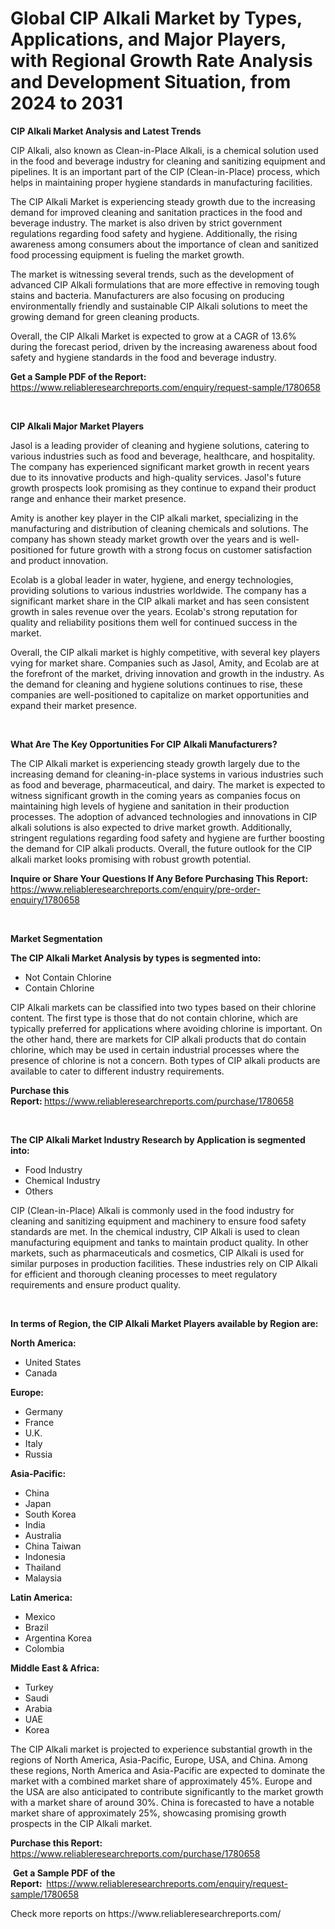 <p><h1>Global CIP Alkali Market by Types, Applications, and Major Players, with Regional Growth Rate Analysis and Development Situation, from 2024 to 2031</h1></p><p><strong>CIP Alkali Market Analysis and Latest Trends</strong></p>
<p><p>CIP Alkali, also known as Clean-in-Place Alkali, is a chemical solution used in the food and beverage industry for cleaning and sanitizing equipment and pipelines. It is an important part of the CIP (Clean-in-Place) process, which helps in maintaining proper hygiene standards in manufacturing facilities.</p><p>The CIP Alkali Market is experiencing steady growth due to the increasing demand for improved cleaning and sanitation practices in the food and beverage industry. The market is also driven by strict government regulations regarding food safety and hygiene. Additionally, the rising awareness among consumers about the importance of clean and sanitized food processing equipment is fueling the market growth.</p><p>The market is witnessing several trends, such as the development of advanced CIP Alkali formulations that are more effective in removing tough stains and bacteria. Manufacturers are also focusing on producing environmentally friendly and sustainable CIP Alkali solutions to meet the growing demand for green cleaning products.</p><p>Overall, the CIP Alkali Market is expected to grow at a CAGR of 13.6% during the forecast period, driven by the increasing awareness about food safety and hygiene standards in the food and beverage industry.</p></p>
<p><strong>Get a Sample PDF of the Report:&nbsp;</strong> <a href="https://www.reliableresearchreports.com/enquiry/request-sample/1780658">https://www.reliableresearchreports.com/enquiry/request-sample/1780658</a></p>
<p>&nbsp;</p>
<p><strong>CIP Alkali Major Market Players</strong></p>
<p><p>Jasol is a leading provider of cleaning and hygiene solutions, catering to various industries such as food and beverage, healthcare, and hospitality. The company has experienced significant market growth in recent years due to its innovative products and high-quality services. Jasol's future growth prospects look promising as they continue to expand their product range and enhance their market presence.</p><p>Amity is another key player in the CIP alkali market, specializing in the manufacturing and distribution of cleaning chemicals and solutions. The company has shown steady market growth over the years and is well-positioned for future growth with a strong focus on customer satisfaction and product innovation.</p><p>Ecolab is a global leader in water, hygiene, and energy technologies, providing solutions to various industries worldwide. The company has a significant market share in the CIP alkali market and has seen consistent growth in sales revenue over the years. Ecolab's strong reputation for quality and reliability positions them well for continued success in the market.</p><p>Overall, the CIP alkali market is highly competitive, with several key players vying for market share. Companies such as Jasol, Amity, and Ecolab are at the forefront of the market, driving innovation and growth in the industry. As the demand for cleaning and hygiene solutions continues to rise, these companies are well-positioned to capitalize on market opportunities and expand their market presence.</p></p>
<p>&nbsp;</p>
<p><strong>What Are The Key Opportunities For CIP Alkali Manufacturers?</strong></p>
<p><p>The CIP Alkali market is experiencing steady growth largely due to the increasing demand for cleaning-in-place systems in various industries such as food and beverage, pharmaceutical, and dairy. The market is expected to witness significant growth in the coming years as companies focus on maintaining high levels of hygiene and sanitation in their production processes. The adoption of advanced technologies and innovations in CIP alkali solutions is also expected to drive market growth. Additionally, stringent regulations regarding food safety and hygiene are further boosting the demand for CIP alkali products. Overall, the future outlook for the CIP alkali market looks promising with robust growth potential.</p></p>
<p><strong>Inquire or Share Your Questions If Any Before Purchasing This Report:</strong> <a href="https://www.reliableresearchreports.com/enquiry/pre-order-enquiry/1780658">https://www.reliableresearchreports.com/enquiry/pre-order-enquiry/1780658</a></p>
<p>&nbsp;</p>
<p><strong>Market Segmentation</strong></p>
<p><strong>The CIP Alkali Market Analysis by types is segmented into:</strong></p>
<p><ul><li>Not Contain Chlorine</li><li>Contain Chlorine</li></ul></p>
<p><p>CIP Alkali markets can be classified into two types based on their chlorine content. The first type is those that do not contain chlorine, which are typically preferred for applications where avoiding chlorine is important. On the other hand, there are markets for CIP alkali products that do contain chlorine, which may be used in certain industrial processes where the presence of chlorine is not a concern. Both types of CIP alkali products are available to cater to different industry requirements.</p></p>
<p><strong>Purchase this Report:&nbsp;</strong><a href="https://www.reliableresearchreports.com/purchase/1780658">https://www.reliableresearchreports.com/purchase/1780658</a></p>
<p>&nbsp;</p>
<p><strong>The CIP Alkali Market Industry Research by Application is segmented into:</strong></p>
<p><ul><li>Food Industry</li><li>Chemical Industry</li><li>Others</li></ul></p>
<p><p>CIP (Clean-in-Place) Alkali is commonly used in the food industry for cleaning and sanitizing equipment and machinery to ensure food safety standards are met. In the chemical industry, CIP Alkali is used to clean manufacturing equipment and tanks to maintain product quality. In other markets, such as pharmaceuticals and cosmetics, CIP Alkali is used for similar purposes in production facilities. These industries rely on CIP Alkali for efficient and thorough cleaning processes to meet regulatory requirements and ensure product quality.</p></p>
<p>&nbsp;</p>
<p><strong>In terms of Region, the CIP Alkali Market Players available by Region are:</strong></p>
<p>
    <p> <strong> North America: </strong>
        <ul>
            <li>United States</li>
            <li>Canada</li>
        </ul>
        </p> 
    <p> <strong> Europe: </strong>
        <ul>
            <li>Germany</li>
            <li>France</li>
            <li>U.K.</li>
            <li>Italy</li>
            <li>Russia</li>
        </ul>
        </p> 
    <p> <strong> Asia-Pacific: </strong>
        <ul>
            <li>China</li>
            <li>Japan</li>
            <li>South Korea</li>
            <li>India</li>
            <li>Australia</li>
            <li>China Taiwan</li>
            <li>Indonesia</li>
            <li>Thailand</li>
            <li>Malaysia</li>
        </ul>
        </p> 
    <p> <strong> Latin America: </strong>
        <ul>
            <li>Mexico</li>
            <li>Brazil</li>
            <li>Argentina Korea</li>
            <li>Colombia</li>
        </ul>
        </p> 
    <p> <strong> Middle East & Africa: </strong>
        <ul>
            <li>Turkey</li>
            <li>Saudi</li>
            <li>Arabia</li>
            <li>UAE</li>
            <li>Korea</li>
        </ul>
    </p>
    </p>
<p><p>The CIP Alkali market is projected to experience substantial growth in the regions of North America, Asia-Pacific, Europe, USA, and China. Among these regions, North America and Asia-Pacific are expected to dominate the market with a combined market share of approximately 45%. Europe and the USA are also anticipated to contribute significantly to the market growth with a market share of around 30%. China is forecasted to have a notable market share of approximately 25%, showcasing promising growth prospects in the CIP Alkali market.</p></p>
<p><strong>Purchase this Report: </strong><a href="https://www.reliableresearchreports.com/purchase/1780658">https://www.reliableresearchreports.com/purchase/1780658</a></p>
<p>&nbsp;<strong>Get a Sample PDF of the Report:&nbsp;&nbsp;</strong><a href="https://www.reliableresearchreports.com/enquiry/request-sample/1780658">https://www.reliableresearchreports.com/enquiry/request-sample/1780658</a></p>
<p><strong></strong></p>
<p>Check more reports on https://www.reliableresearchreports.com/</p>